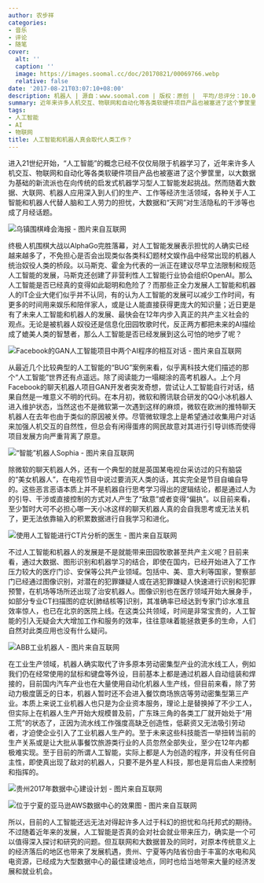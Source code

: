 ```yaml
---
author: 农步祥
categories:
- 音乐
- 评论
- 随笔
cover:
  alt: ''
  caption: ''
  image: https://images.soomal.cc/doc/20170821/00069766.webp
  relative: false
date: '2017-08-21T03:07:10+08:00'
description: 机器人 | 源自：www.soomal.com | 版权：原创 |  平均/总评分：10.00/10
summary: 近年来许多人机交互、物联网和自动化等各类软硬件项目产品也被塞进了这个箩筐里，然而随着大数据、大联网、机器人应用深入到人们的经济生活领域，各种关于人工智能和机器人代替人脑和工人劳力的担忧，大数据和“天网”对生活隐私的干涉等也成了月经话题。
tags:
- 人工智能
- AI
- 物联网
title: 人工智能和机器人真会取代人类工作？
---
```


进入21世纪开始，“人工智能”的概念已经不仅仅局限于机器学习了，近年来许多人机交互、物联网和自动化等各类软硬件项目产品也被塞进了这个箩筐里，以大数据为基础的新流派也在向传统的启发式机器学习型人工智能发起挑战。然而随着大数据、大联网、机器人应用深入到人们的生产、工作等经济生活领域，各种关于人工智能和机器人代替人脑和工人劳力的担忧，大数据和“天网”对生活隐私的干涉等也成了月经话题。



![乌镇围棋峰会海报 - 图片来自互联网](https://images.soomal.cc/doc/20170821/00069763.webp)



终极人机围棋大战以AlphaGo完胜落幕，对人工智能发展表示担忧的人确实已经越来越多了，不免担心是否会出现类似各类科幻题材文娱作品中经常出现的机器人统治奴役人类的桥段。以马斯克、霍金为代表的一派正在建议尽早立法限制和规范人工智能的发展，马斯克还创建了非营利性人工智能行业协会组织OpenAI。那么人工智能是否已经真的变得如此聪明和危险了？而那些正全力发展人工智能和机器人的IT企业大佬们似乎并不认同，有的认为人工智能的发展可以减少工作时间，有更多的时间用来娱乐和陪伴家人，或是让人能直接获得更庞大的知识量；近日更是有了未来人工智能和机器人的发展、最快会在12年内步入真正的共产主义社会的观点。无论是被机器人奴役还是信息化田园牧歌时代，反正两方都把未来的AI描绘成了媲美人类的智慧者，那么人工智能是否已经发展到这么可怕的地步了呢？



![Facebook的GAN人工智能项目中两个AI程序的相互对话 - 图片来自互联网](https://images.soomal.cc/doc/20170821/00069762.webp)



从最近几个比较典型的人工智能的“BUG”案例来看，似乎离科技大佬们描述的那个“人工智能”世界还有点遥远。除了阅读能力一塌糊涂的高考机器人。上个月Facebook的聊天机器人项目GAN开发者突发奇想，尝试让人工智能自行对话，结果自然是一堆意义不明的代码。在本月初，微软和腾讯联合研发的QQ小冰机器人进入维护状态，当然这也不是微软第一次遇到这样的麻烦，微软在欧洲的推特聊天机器人在去年也由于类似的原因被关停。尽管微软理念上是希望通过收集用户对话来加强人机交互的自然性，但总会有闲得蛋疼的网民故意对其进行引导训练而使得项目发展方向严重背离了原意。



![“智能”机器人Sophia - 图片来自互联网](https://images.soomal.cc/doc/20170821/00069761.webp)



除微软的聊天机器人外，还有一个典型的就是英国某电视台采访过的只有脑袋的“美女机器人”，在电视节目中说过要消灭人类的话，其实完全是节目自编自导的。这些恶言恶语本质上并不是机器自行思考学习得出的逻辑结论，都是通过人为的引导、干涉或直接控制的方式对人产生了“敌意”或者变得“偏执”。以目前来看，至少暂时大可不必担心哪一天小冰这样的聊天机器人真的会自我思考或无法关机了，更无法依靠输入的积累数据进行自我学习和进化。



![使用人工智能进行CT片分析的医生 - 图片来自互联网](https://images.soomal.cc/doc/20170821/00069765.webp)



不过人工智能和机器人的发展是不是就能带来田园牧歌甚至共产主义呢？目前来看，通过大数据、图形识别和机器学习的结合，即使在国内，已经开始进入了工作压力较大的医疗门诊、安保等公共产业领域。包括中、美、意大利等国家，警察部门已经通过图像识别，对潜在的犯罪嫌疑人或在逃犯罪嫌疑人快速进行识别和犯罪预警，在机场等场所还出现了治安机器人。图像识别也在医疗领域开始大展身手，如部分专业CT扫描图的症状[肺结核等]识别，其准确率已经达到专家门诊水准且效率惊人，也已在北京的医院上线。在这类公共领域，时间是非常宝贵的，人工智能的引入无疑会大大增加工作和服务的效率，往往意味着能拯救更多的生命，人们自然对此类应用也没有什么疑问。



![ABB工业机器人 - 图片来自互联网](https://images.soomal.cc/doc/20170821/00069766.webp)



在工业生产领域，机器人确实取代了许多原本劳动密集型产业的流水线工人，例如我们仍在经常使用的鼠标和键盘等外设，目前基本上都是通过机器人自动组装和焊接的，目前国内汽车产业也在大量使用自动化机器人生产线，但目前来看，除了劳动力极度匮乏的日本，机器人暂时还不会进入餐饮商场旅店等劳动密集型第三产业。本质上来说工业机器人也只是为企业资本服务，理论上是替换掉了不少工人，但实际上在机器人生产开始大规模普及前，广东珠三角的各类工厂就开始处于“用工荒”的状态了，正因为流水线工作强度高缺乏创造性，低薪资又无法吸引劳动者，才迫使企业引入了工业机器人生产的。至于未来这些科技能否一举扭转当前的生产关系或是让大批从事餐饮旅游类行业的人员忽然全部失业，至少在12年内都极难实现。至于目前的所谓人工智能，实际上都是人为创造的程序，并没有任何自主性，即使真出现了敌对的机器人，只要不是外星人科技，那也是背后由人来控制和指挥的。



![贵州2017年数据中心建设计划 - 图片来自互联网](https://images.soomal.cc/doc/20170821/00069767.webp)



![位于宁夏的亚马逊AWS数据中心的效果图 - 图片来自互联网](https://images.soomal.cc/doc/20170821/00069768.webp)



所以，目前的人工智能还远无法对得起许多人过于科幻的担忧和乌托邦式的期待。不过随着近年来的发展，人工智能是否真的会对社会就业带来压力，确实是一个可以值得深入探讨和研究的问题。但互联网和大数据普及的同时，对原本传统意义上的经济落后的地区也带来了发展机遇，贵州、宁夏等内陆省份由于丰富的水电和风电资源，已经成为大型数据中心的最佳建设地点，同时也给当地带来大量的经济发展和就业机会。